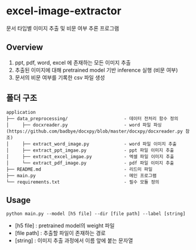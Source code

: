 # excel-image-extractor
문서 타입별 이미지 추출 및 비문 여부 추론 프로그램

## Overview
1. ppt, pdf, word, excel 에 존재하는 모든 이미지 추출
2. 추출된 이미지에 대해 pretrained model 기반 inference 실행 (비문 여부)
3. 문서의 비문 여부를 기록한 csv 파일 생성

## 폴더 구조
```
application
├── data_preprocessing/                     - 데이터 전처리 함수 정의
│     ├── docxreader.py                     - word 파일 파싱 (https://github.com/badbye/docxpy/blob/master/docxpy/docxreader.py 참조)
│     ├── extract_word_image.py             - word 파일 이미지 추출
│     ├── extract_ppt_imgae.py              - ppt 파일 이미지 추출
│     ├── extract_excel_imgae.py            - 엑셀 파일 이미지 추출
│     └── extract_pdf_image.py              - pdf 파일 이미지 추출
├── README.md                               - 리드미 파일
├── main.py                                 - 메인 프로그램
└── requirements.txt                        - 필수 모듈 정의
```
## Usage
```
python main.py --model [h5 file] --dir [file path] --label [string]
```
* [h5 file] : pretrained model의 weight 파일
* [file path] : 추출할 파일이 존재하는 경로
* [string] : 이미지 추출 과정에서  이름 앞에 붙는 문자열
